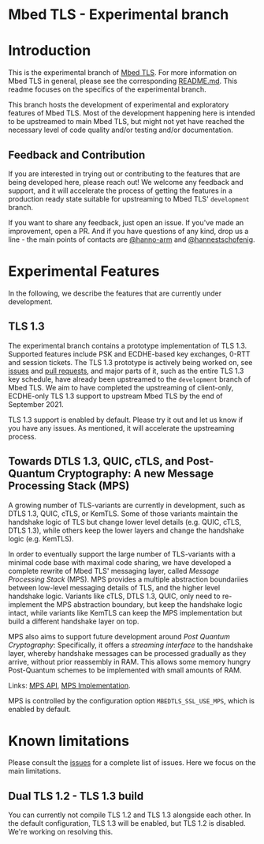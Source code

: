 Mbed TLS - Experimental branch
==============================

# Introduction

This is the experimental branch of [Mbed TLS](https://github.com/armmbed/mbedtls). For more information on Mbed TLS in
general, please see the corresponding
[README.md](https://github.com/armmbed/mbedtls/tree/development/README.md). This readme focuses on the specifics of the experimental branch.

This branch hosts the development of experimental and exploratory features of Mbed TLS. Most of the
development happening here is intended to be upstreamed to main Mbed TLS, but might not yet have reached
the necessary level of code quality and/or testing and/or documentation.

## Feedback and Contribution

If you are interested in trying out or contributing to the features that are being developed here, please reach out! We
welcome any feedback and support, and it will accelerate the process of getting the features in a production ready state
suitable for upstreaming to Mbed TLS' `development` branch.

If you want to share any feedback, just open an issue. If you've made an improvement, open a PR. And if you
have questions of any kind, drop us a line - the main points of contacts are [@hanno-arm](https://github.com/hanno-arm)
and [@hannestschofenig](https://github.com/hannestschofenig).

# Experimental Features

In the following, we describe the features that are currently under development.

## TLS 1.3

The experimental branch contains a prototype implementation of TLS 1.3. Supported features include PSK and ECDHE-based
key exchanges, 0-RTT and session tickets. The TLS 1.3 prototype is actively being worked on, see
[issues](https://github.com/hannestschofenig/mbedtls/issues) and [pull
requests](https://github.com/hannestschofenig/mbedtls/pulls), and major parts of it, such as the entire TLS 1.3 key
schedule, have already been upstreamed to the `development` branch of Mbed TLS. We aim to have completed the upstreaming
of client-only, ECDHE-only TLS 1.3 support to upstream Mbed TLS by the end of September 2021.

TLS 1.3 support is enabled by default. Please try it out and let us know if you have any issues. As mentioned, it will
accelerate the upstreaming process.

## Towards DTLS 1.3, QUIC, cTLS, and Post-Quantum Cryptography: A new Message Processing Stack (MPS)

A growing number of TLS-variants are currently in development, such as DTLS 1.3, QUIC, cTLS, or KemTLS. Some of those
variants maintain the handshake logic of TLS but change lower level details (e.g. QUIC, cTLS, DTLS 1.3), while others
keep the lower layers and change the handshake logic (e.g. KemTLS).

In order to eventually support the large number of TLS-variants with a minimal code base with maximal code sharing, we
have developed a complete rewrite of Mbed TLS' messaging layer, called _Message Processing Stack_ (MPS). MPS provides a
multiple abstraction boundariies between low-level messaging details of TLS, and the higher level handshake logic. Variants
like cTLS, DTLS 1.3, QUIC, only need to re-implement the MPS abstraction boundary, but keep the handshake logic intact,
while variants like KemTLS can keep the MPS implementation but build a different handshake layer on top.

MPS also aims to support future development around _Post Quantum Cryptography_: Specifically, it offers a _streaming
interface_ to the handshake layer, whereby handshake messages can be processed gradually as they arrive, without prior reassembly in
RAM. This allows some memory hungry Post-Quantum schemes to be implemented with small amounts of RAM.

Links: [MPS API](https://github.com/hannesschofenig/mbedtls/tree/tls13-prototype/include/mbedtls/mps), [MPS
Implementation](https://github.com/hannesschofenig/mbedtls/tree/tls13-prototype/library/mps).

MPS is controlled by the configuration option `MBEDTLS_SSL_USE_MPS`, which is enabled by default.

# Known limitations

Please consult the [issues](https://github.com/hannestschofenig/mbedtls/issues) for a complete list of issues. Here we
focus on the main limitations.

## Dual TLS 1.2 - TLS 1.3 build

You can currently not compile TLS 1.2 and TLS 1.3 alongside each other. In the default configuration, TLS 1.3 will be
enabled, but TLS 1.2 is disabled. We're working on resolving this.
